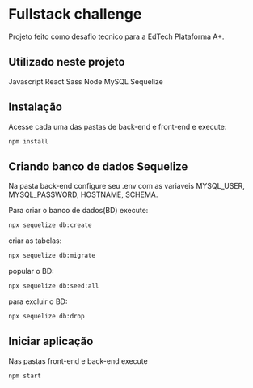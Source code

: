 # Fullstack challenge
Projeto feito como desafio tecnico para a EdTech Plataforma A+.

## Utilizado neste projeto
Javascript
React
Sass
Node
MySQL
Sequelize

## Instalação
Acesse cada uma das pastas de back-end e front-end e execute:

```bash
npm install
```
## Criando banco de dados Sequelize
Na pasta back-end configure seu .env com as variaveis 
MYSQL_USER, MYSQL_PASSWORD, HOSTNAME, SCHEMA.

Para criar o banco de dados(BD) execute: 
```bash
npx sequelize db:create
```

criar as tabelas:
```bash
npx sequelize db:migrate
```

popular o BD:
```bash
npx sequelize db:seed:all
```

para excluir o BD:
```bash
npx sequelize db:drop
```
## Iniciar aplicação
Nas pastas front-end e back-end execute
```bash
npm start
```
